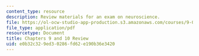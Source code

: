 ```yaml
---
content_type: resource
description: Review materials for an exam on neuroscience.
file: https://ol-ocw-studio-app-production.s3.amazonaws.com/courses/9-01-introduction-to-neuroscience-fall-2007/e0b32c329ed30286fd62e190b36e3420_exam2_review.pdf
file_type: application/pdf
resourcetype: Document
title: Chapters 9 and 10 Review
uid: e0b32c32-9ed3-0286-fd62-e190b36e3420
---
```

